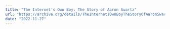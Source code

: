 ```yaml
---
title: "The Internet's Own Boy: The Story of Aaron Swartz"
url: "https://archive.org/details/TheInternetsOwnBoyTheStoryOfAaronSwartz"
date: "2022-11-27"
---
```

